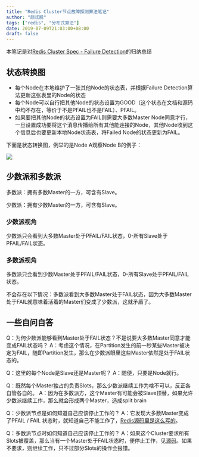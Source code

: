 ```yaml
---
title: "Redis Cluster节点故障探测算法笔记"
author: "颇忒脱"
tags: ["redis", "分布式算法"]
date: 2019-07-09T21:03:00+08:00
draft: false
---
```


本笔记是对[Redis Cluster Spec - Failure Detection][redis-cluster-spec-fail-det]的归纳总结

<!--more-->

## 状态转换图

- 每个Node在本地维护了一张其他Node的状态表，并根据Failure Detection算法更新这张表里的Node的状态
- 每个Node可以自行把其他Node的状态设置为GOOD（这个状态在文档和源码中均不存在，等价于不是PFAIL也不是FAIL）、PFAIL。
- 如果要把其他Node的状态设置为FAIL则需要大多数Master Node同意才行，一旦设置成功要将这个消息传播给所有其他能连接的Node，其他Node收到这个信息后也要更新本地Node状态表，将Failed Node的状态更新为FAIL。

下面是状态转换图，例举的是Node A观察Node B的例子：

![](state-transition.png)



## 少数派和多数派

多数派：拥有多数Master的一方，可含有Slave。

少数派：拥有少数Master的一方，可含有Slave。

### 少数派视角

少数派只会看到大多数Master处于PFAIL/FAIL状态，0-所有Slave处于PFAIL/FAIL状态。

### 多数派视角

多数派只会看到少数Master处于PFAIL/FAIL状态，0-所有Slave处于PFAIL/FAIL状态。

不会存在以下情况：多数派看到大多数Master处于FAIL状态，因为大多数Master处于FAIL就意味着活着的Master们变成了少数派，这就矛盾了。

## 一些自问自答

Q：为何少数派能够看到Master处于FAIL状态？不是说要大多数Master同意才能变成FAIL状态吗？
A：考虑这个情况，在Partition发生的前一秒某些Master被决定为FAIL，随即Partition发生，那么在少数派眼里这些Master依然是处于FAIL状态的。



Q：这里的每个Node是Slave还是Master呢？
A：随便，只要是Node就行。



Q：既然每个Master独占的负责Slots，那么少数派继续工作为啥不可以，反正各自管各自的。
A：因为在多数派方，这个Master有可能会被Slave顶替，如果允许少数派继续工作，那么就会形成两个Master，造成split brain



Q：少数派节点是如何知道自己应该停止工作的？
A：它发现大多数Master变成了PFAIL / FAIL 状态时，就知道自己不能工作了，[Redis源码里是这么写的][src-1]。



Q：多数派节点时如何知道自己应该停止工作的？
A：如果这个Cluster要求所有Slots被覆盖，那么当有一个Master处于FAIL状态时，便停止工作，见[源码][src-2]。如果不要求，则继续工作，只不过部分Slots的操作会报错。



[redis-cluster-spec-fail-det]: https://redis.io/topics/cluster-spec#failure-detection
[src-1]: https://github.com/antirez/redis/blob/fc0c9c8097/src/cluster.c#L3786-L3813
[src-2]: https://github.com/antirez/redis/blob/fc0c9c8097/src/cluster.c#L3770-L3779